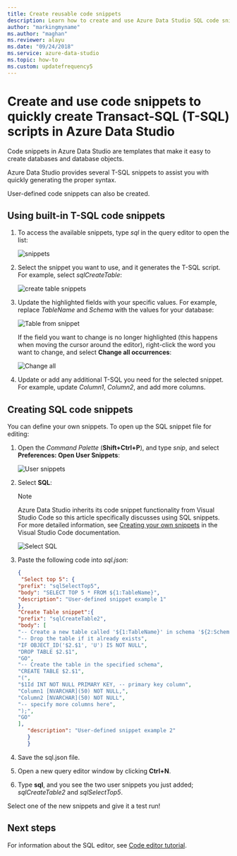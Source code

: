 ```yaml
---
title: Create reusable code snippets
description: Learn how to create and use Azure Data Studio SQL code snippets, which make it easy to create databases and database objects.
author: "markingmyname"
ms.author: "maghan"
ms.reviewer: alayu
ms.date: "09/24/2018"
ms.service: azure-data-studio
ms.topic: how-to
ms.custom: updatefrequency5
---
```


# Create and use code snippets to quickly create Transact-SQL (T-SQL) scripts in Azure Data Studio

Code snippets in Azure Data Studio are templates that make it easy to create databases and database objects. 

Azure Data Studio provides several T-SQL snippets to assist you with quickly generating the proper syntax. 

User-defined code snippets can also be created.

## Using built-in T-SQL code snippets

1. To access the available snippets, type *sql* in the query editor to open the list:

   ![snippets](media/code-snippets/sql-snippets.png)

2. Select the snippet you want to use, and it generates the T-SQL script. For example, select *sqlCreateTable*:

   ![create table snippets](media/code-snippets/create-table.png)

3. Update the highlighted fields with your specific values. For example, replace *TableName* and *Schema* with the values for your database:

   ![Table from snippet](media/code-snippets/table-from-snippet.png)

   If the field you want to change is no longer highlighted (this happens when moving the cursor around the editor), right-click the word you want to change, and select **Change all occurrences**:

   ![Change all](media/code-snippets/change-all.png)

4. Update or add any additional T-SQL you need for the selected snippet. For example, update *Column1*, *Column2*, and add more columns.

## Creating SQL code snippets

You can define your own snippets. To open up the SQL snippet file for editing:

1. Open the *Command Palette* (**Shift+Ctrl+P**), and type *snip*, and select **Preferences: Open User Snippets**:

   ![User snippets](media/code-snippets/user-snippets.png)

2. Select **SQL**:

   > [!NOTE]
   > Azure Data Studio inherits its code snippet functionality from Visual Studio Code so this article specifically discusses using SQL snippets. For more detailed information, see [Creating your own snippets](https://code.visualstudio.com/docs/editor/userdefinedsnippets) in the Visual Studio Code documentation. 

   ![Select SQL](media/code-snippets/select-sql.png)

3. Paste the following code into *sql.json*:

    ```json
    {
     "Select top 5": {
    "prefix": "sqlSelectTop5",
    "body": "SELECT TOP 5 * FROM ${1:TableName}",
    "description": "User-defined snippet example 1"
    },
    "Create Table snippet":{
    "prefix": "sqlCreateTable2",
    "body": [
    "-- Create a new table called '${1:TableName}' in schema '${2:SchemaName}'",
    "-- Drop the table if it already exists",
    "IF OBJECT_ID('$2.$1', 'U') IS NOT NULL",
    "DROP TABLE $2.$1",
    "GO",
    "-- Create the table in the specified schema",
    "CREATE TABLE $2.$1",
    "(",
    "$1Id INT NOT NULL PRIMARY KEY, -- primary key column",
    "Column1 [NVARCHAR](50) NOT NULL,",
    "Column2 [NVARCHAR](50) NOT NULL",
    "-- specify more columns here",
    ");",
    "GO"
    ],
       "description": "User-defined snippet example 2"
       }
       }
    ```

4. Save the sql.json file.

5. Open a new query editor window by clicking **Ctrl+N**.

6. Type **sql**, and you see the two user snippets you just added; *sqlCreateTable2* and *sqlSelectTop5*.

Select one of the new snippets and give it a test run!

## Next steps

For information about the SQL editor, see [Code editor tutorial](tutorial-sql-editor.md).
